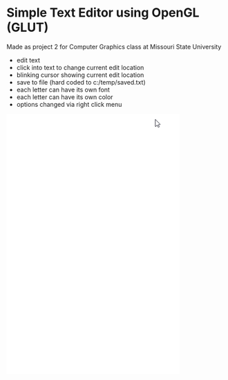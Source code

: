 # Simple Text Editor using OpenGL (GLUT)

Made as project 2 for Computer Graphics class at Missouri State University  
<ul>
  <li>edit text  
  <li>click into text to change current edit location</li>
  <li>blinking cursor showing current edit location</li>
  <li>save to file (hard coded to c:/temp/saved.txt)</li>
  <li>each letter can have its own font</li>
  <li>each letter can have its own color</li>
  <li>options changed via right click menu</li>
 </ul>

![alt text](https://github.com/cjmar/texteditor/blob/master/image/demo.gif)

